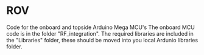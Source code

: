 # ROV
Code for the onboard and topside Arduino Mega MCU's
The onboard MCU code is in the folder "RF_integration".
The required libraries are included in the "Libraries" folder, these should be moved into you local Ardunio libraries folder.

